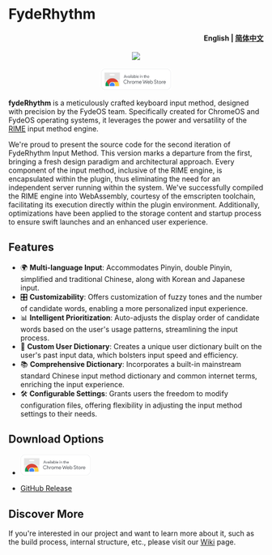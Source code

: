 # FydeRhythm
<h4 align="right"><strong>English </strong>| <a href="https://github.com/FydeOS/fydeRhythm/blob/master/README_ZH.md"> 简体中文 </a> </h4>
<p align="center">
    <img src=https://github.com/Lorde627/fydeRhythm/blob/master/fydeRhythm%20Logo.png?raw=true width=138/>
</p>
<p align="center">
    <a href="https://chrome.google.com/webstore/detail/%E7%9C%9F%E6%96%87%E9%9F%B5%E8%BE%93%E5%85%A5%E6%B3%95/ppgpjbgimfloenilfemmcejiiokelkni">
    <img src="https://github.com/FydeOS/fydeRhythm/blob/master/Chrome%20Web%20Store.png"raw=true width=138 alt="Download for Chrome" />

  </a>

**fydeRhythm** is a meticulously crafted keyboard input method, designed with precision by the FydeOS team. Specifically created for ChromeOS and FydeOS operating systems, it leverages the power and versatility of the [RIME](https://rime.im/) input method engine.

We're proud to present the source code for the second iteration of FydeRhythm Input Method. This version marks a departure from the first, bringing a fresh design paradigm and architectural approach. Every component of the input method, inclusive of the RIME engine, is encapsulated within the plugin, thus eliminating the need for an independent server running within the system. We've successfully compiled the RIME engine into WebAssembly, courtesy of the emscripten toolchain, facilitating its execution directly within the plugin environment. Additionally, optimizations have been applied to the storage content and startup process to ensure swift launches and an enhanced user experience.

## Features
- 🌍 **Multi-language Input**: Accommodates Pinyin, double Pinyin, simplified and traditional Chinese, along with Korean and Japanese input.
- 🎛️ **Customizability**: Offers customization of fuzzy tones and the number of candidate words, enabling a more personalized input experience.
- 📊 **Intelligent Prioritization**: Auto-adjusts the display order of candidate words based on the user's usage patterns, streamlining the input process.
- 🧠 **Custom User Dictionary**: Creates a unique user dictionary built on the user's past input data, which bolsters input speed and efficiency.
- 📚 **Comprehensive Dictionary**: Incorporates a built-in mainstream standard Chinese input method dictionary and common internet terms, enriching the input experience.
- 🛠️ **Configurable Settings**: Grants users the freedom to modify configuration files, offering flexibility in adjusting the input method settings to their needs.

## Download Options
- <a href="https://chrome.google.com/webstore/detail/%E7%9C%9F%E6%96%87%E9%9F%B5%E8%BE%93%E5%85%A5%E6%B3%95/ppgpjbgimfloenilfemmcejiiokelkni">
    <img src="https://github.com/FydeOS/fydeRhythm/blob/master/Chrome%20Web%20Store.png" alt="Chrome Web Store" width="138">
</a>

- [GitHub Release](https://github.com/FydeOS/fydeRhythm/releases)

## Discover More
If you're interested in our project and want to learn more about it, such as the build process, internal structure, etc., please visit our [Wiki](https://github.com/FydeOS/fydeRhythm/wiki) page.
